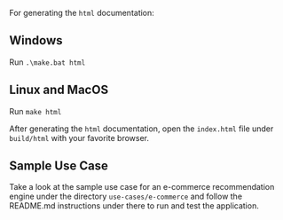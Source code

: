 For generating the `html` documentation:

## Windows
Run `.\make.bat html`

## Linux and MacOS
Run `make html`

After generating the `html` documentation, open the `index.html` file under `build/html` with your favorite browser.

## Sample Use Case
Take a look at the sample use case for an e-commerce recommendation engine under the directory `use-cases/e-commerce` and follow the README.md instructions under there to run and test the application.
